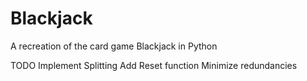 # Blackjack

A recreation of the card game Blackjack in Python

TODO
  Implement Splitting
  Add Reset function
  Minimize redundancies
